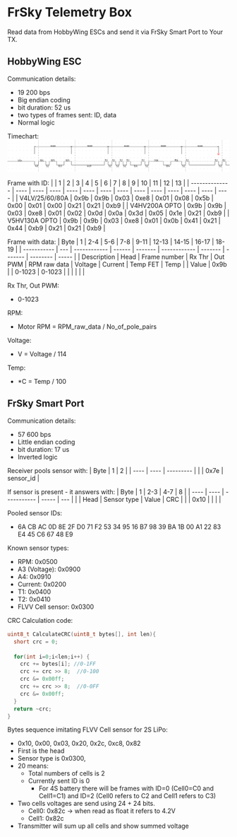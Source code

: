 # FrSky Telemetry Box
Read data from HobbyWing ESCs and send it via FrSky Smart Port to Your TX.

## HobbyWing ESC
Communication details:
- 19 200 bps
- Big endian coding
- bit duration: 52 us
- two types of frames sent: ID, data
- Normal logic

Timechart:
![serial_hobbywing](https://github.com/g0rd0n2007/frsky-tb/blob/main/Zrzut%20ekranu%20z%202023-10-01%2012-06-21.png)

Frame with ID:
|                | 1    | 2    | 3    | 4    | 5    | 6    | 7    | 8    | 9    | 10   | 11   | 12   | 13   |
| -------------- | ---- | ---- | ---- | ---- | ---- | ---- | ---- | ---- | ---- | ---- | ---- | ---- | ---- |
| V4LV/25/60/80A | 0x9b | 0x9b | 0x03 | 0xe8 | 0x01 | 0x08 | 0x5b | 0x00 | 0x01 | 0x00 | 0x21 | 0x21 | 0xb9 |
| V4HV200A OPTO  | 0x9b | 0x9b | 0x03 | 0xe8 | 0x01 | 0x02 | 0x0d | 0x0a | 0x3d | 0x05 | 0x1e | 0x21 | 0xb9 |
| V5HV130A OPTO  | 0x9b | 0x9b | 0x03 | 0xe8 | 0x01 | 0x0b | 0x41 | 0x21 | 0x44 | 0xb9 | 0x21 | 0x21 | 0xb9 |

Frame with data:
| Byte        | 1    | 2-4          | 5-6    | 7-8     | 9-11         | 12-13   | 14-15   | 16-17    | 18-19 |
| ----------- |  --- | ------------ | ------ | ------- | ------------ | ------- | ------- | -------- | ----- |
| Description | Head | Frame number | Rx Thr | Out PWM | RPM raw data | Voltage | Current | Temp FET | Temp  |
| Value       | 0x9b |              | 0-1023 | 0-1023  |              |         |         |          |       |


Rx Thr, Out PWM: 
- 0-1023
  
RPM:
-	Motor RPM = RPM_raw_data / No_of_pole_pairs

Voltage:
- V = Voltage / 114
  
Temp:
- *C = Temp / 100

## FrSky Smart Port

Communication details:
- 57 600 bps
- Little endian coding
- bit duration: 17 us
- Inverted logic
  
Receiver pools sensor with:
| Byte | 1    | 2         |
| ---- | ---- | --------- |
|      | 0x7e | sensor_id |

If sensor is present - it answers with:
| Byte | 1    | 2-3         | 4-7   | 8   |
| ---- | ---- | ----------- | ----- | --- |
|      | Head | Sensor type | Value | CRC |
|      | 0x10 |             |       |     |

Pooled sensor IDs:
- 6A CB AC 0D 8E 2F D0 71 F2 53 34 95 16 B7 98 39 BA 1B 00 A1 22 83 E4 45 C6 67 48 E9

Known sensor types:
- RPM: 0x0500
- A3 (Voltage): 0x0900
- A4: 0x0910
- Current: 0x0200
- T1: 0x0400
- T2: 0x0410
- FLVV Cell sensor: 0x0300

CRC Calculation code:
```C
uint8_t CalculateCRC(uint8_t bytes[], int len){
  short crc = 0;
  
  for(int i=0;i<len;i++) {
    crc += bytes[i]; //0-1FF
    crc += crc >> 8;  //0-100
    crc &= 0x00ff;
    crc += crc >> 8;  //0-0FF
    crc &= 0x00ff;
  }
  return ~crc;
}
```

Bytes sequence imitating FLVV Cell sensor for 2S LiPo:
- 0x10, 0x00, 0x03, 0x20, 0x2c, 0xc8, 0x82
- First is the head
- Sensor type is 0x0300,
- 20 means:
  - Total numbers of cells is 2
  - Currently sent ID is 0
    - For 4S battery there will be frames with ID=0 (Cell0=C0 and Cell1=C1) and ID=2 (Cell0 refers to C2 and Cell1 refers to C3)    
- Two cells voltages are send using 24 + 24 bits.
  - Cell0: 0x82c -> when read as float it refers to 4.2V
  - Cell1: 0x82c
- Transmitter will sum up all cells and show summed voltage  
